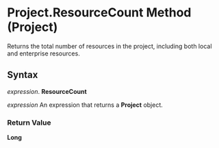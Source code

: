 
# Project.ResourceCount Method (Project)

Returns the total number of resources in the project, including both local and enterprise resources.


## Syntax

 _expression_. **ResourceCount**

 _expression_ An expression that returns a **Project** object.


### Return Value

 **Long**

